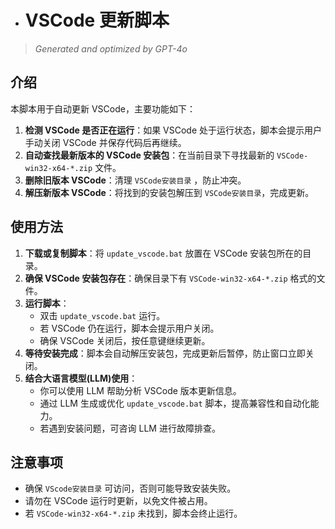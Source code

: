 - # VSCode 更新脚本
  
> *Generated and optimized by GPT-4o*

## 介绍
本脚本用于自动更新 VSCode，主要功能如下：

1. **检测 VSCode 是否正在运行**：如果 VSCode 处于运行状态，脚本会提示用户手动关闭 VSCode 并保存代码后再继续。
2. **自动查找最新版本的 VSCode 安装包**：在当前目录下寻找最新的 `VSCode-win32-x64-*.zip` 文件。
3. **删除旧版本 VSCode**：清理 `VSCode安装目录` ，防止冲突。
4. **解压新版本 VSCode**：将找到的安装包解压到 `VSCode安装目录`，完成更新。

## 使用方法

1. **下载或复制脚本**：将 `update_vscode.bat` 放置在 VSCode 安装包所在的目录。
2. **确保 VSCode 安装包存在**：确保目录下有 `VSCode-win32-x64-*.zip` 格式的文件。
3. **运行脚本**：
   - 双击 `update_vscode.bat` 运行。
   - 若 VSCode 仍在运行，脚本会提示用户关闭。
   - 确保 VSCode 关闭后，按任意键继续更新。
4. **等待安装完成**：脚本会自动解压安装包，完成更新后暂停，防止窗口立即关闭。
5. **结合大语言模型(LLM)使用**：
   - 你可以使用 LLM 帮助分析 VSCode 版本更新信息。
   - 通过 LLM 生成或优化 `update_vscode.bat` 脚本，提高兼容性和自动化能力。
   - 若遇到安装问题，可咨询 LLM 进行故障排查。

## 注意事项
- 确保 `VScode安装目录` 可访问，否则可能导致安装失败。
- 请勿在 VSCode 运行时更新，以免文件被占用。
- 若 `VSCode-win32-x64-*.zip` 未找到，脚本会终止运行。
